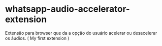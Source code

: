 # whatsapp-audio-accelerator-extension
Extensão para browser que da a opção do usuário acelerar ou desacelerar os áudios. ( My first extension )
